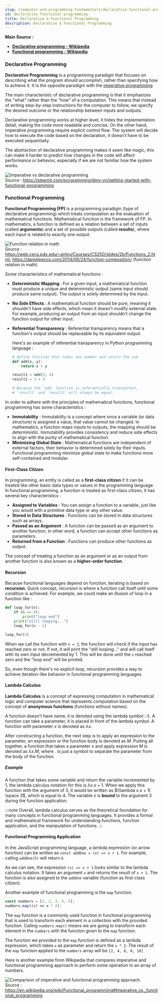 ```yaml
---
slug: /computer-and-programming-fundamentals/declarative-functional-programming
id: declarative-functional-programming
title: Declarative & Functional Programming
description: Declarative & Functional Programming
---
```


**Main Source :**

- **[Declarative programming - Wikipedia](https://en.wikipedia.org/wiki/Declarative_programming)**
- **[Functional programming - Wikipedia](https://en.wikipedia.org/wiki/Functional_programming)**

### Declarative Programming

**Declarative Programming** is a programming paradigm that focuses on describing what the program should accomplish, rather than specifying how to achieve it. It is the opposite paradigm with the [imperative programming](/computer-and-programming-fundamentals/imperative-procedural-programming#imperative-programming).

The main characteristic of declarative programming is that it emphasizes the "what" rather than the "how" of a computation. This means that instead of writing step-by-step instructions for the computer to follow, we specify the desired outcome or the relationship between inputs and outputs.

Declarative programming works at higher level, it hides the implementation detail, making the code more readable and concise. On the other hand, imperative programming require explicit control flow. The system will decide how to execute the code based on the declaration, it doesn't have to be executed sequentially.

The abstraction of declarative programming makes it seem like magic, this can make it harder to predict how changes in the code will affect performance or behavior, especially if we are not familiar how the system works.

![Imperative vs declarative programming](./imperative-vs-declarative.png)  
Source : https://steemit.com/programming/@nv-vn/getting-started-with-functional-programming

### Functional Programming

**Functional Programming (FP)** is a programming paradigm (type of declarative programming) which treats computation as the evaluation of mathematical functions. Mathematical function is the framework of FP. In mathematics, a function is defined as a relation between a set of inputs (called **arguments**) and a set of possible outputs (called **results**), where each input is related to exactly one output.

![Function relation in math](./function-relation.png)  
Source : https://web.cecs.pdx.edu/~antoy/Courses/CS250/slides/2b/Functions_2.html, https://danielpecos.com/2014/06/24/function-composition/ (function relation in math)

Some characteristics of mathematical functions :

- **Deterministic Mapping** : For a given input, a mathematical function must produce a unique and deterministic output (same input should produce same output). The output is solely determined by the input.
- **No Side Effects** : A mathematical function should be pure, meaning it shouldn't have side effects, which mean it doesn't modify external state. For example, producing an output from an input shouldn't change the function output for other input.
- **Referential Transparency** : Referential transparency means that a function's output should be replaceable by its equivalent output.

  Here's an example of referential transparency in Python programming language :

  ```python
  # define function that takes two number and return the sum
  def add(x, y):
      return x + y

  result1 = add(3, 4)
  result2 = 3 + 4

  # Because the 'add' function is referentially transparent,
  # 'result1' and 'result2' will always be equal.
  ```

In order to adhere with the principles of mathematical functions, functional programming has some characteristics :

- **Immutability** : Immutability is a concept where once a variable (or data structure) is assigned a value, that value cannot be changed. In mathematics, a function maps inputs to outputs, the mapping should be deterministic. Immutability provides consistency and reduce side effects to align with the purity of mathematical function.
- **Minimizing Global State** : Mathematical functions are independent of external factors, their behavior is determined solely by their inputs. Functional programming minimize global state to make functions more self-contained and modular.

#### First-Class Citizen

In programming, an entity is called as a **first-class citizen** if it can be treated like other basic data types or values in the programming language. In functional programming, a function is treated as first-class citizen, it has several key characteristics :

- **Assigned to Variables** : You can assign a function to a variable, just like you would with a primitive data type or any other value.
- **Stored in Data Structures** : Functions can be stored in data structures such as arrays.
- **Passed as an Argument** : A function can be passed as an argument to another function, in other word, a function can accept other functions as parameters.
- **Returned from a Function** : Functions can produce other functions as output.

The concept of treating a function as an argument or as an output from another function is also known as a **higher-order function**.

#### Recursion

Because functional languages depend on function, iterating is based on **recursion**. Quick concept, recursion is where a function call itself until some condition is achieved. For example, we could make an illusion of loop in a function like :

```python
def loop_for(n):
    if (n == 0):
        print("loop end")
    print("still looping...")
    loop_for(n - 1)

loop_for(3)
```

When we call the function with `n = 3`, the function will check if the input has reached zero or not. If not, it will print the "still looping..." and will call itself with its own input decremented by 1. This will be done until the `n` reached zero and the "loop end" will be printed.

So, even though there's no explicit loop, recursion provides a way to achieve iteration-like behavior in functional programming languages.

#### Lambda Calculus

**Lambda Calculus** is a concept of expressing computation in mathematical logic and computer science that represents computation based on the concept of **anonymous functions** (functions without names).

A function doesn't have name, it is denoted using the lambda symbol : $\lambda$. A function can take a parameter, it is placed in front of the lambda symbol. A function with parameter $x$ is denoted as $\lambda x$.

After constructing a function, the next step is to apply an expression to the parameter, an expression or the function body is denoted as $M$. Putting all together, a function that takes a parameter $x$ and apply expression $M$ is denoted as $\lambda x.M$, where $.$ is just a symbol to separate the parameter from the body of the function.

##### Example

A function that takes some variable and return the variable incremented by 1, the lambda calculus notation for this is $\lambda x.x + 1$. When we apply this function with the argument of $3$, it would be written as $(\lambda x.x + 1) \space 3$, which is equal to $4$. The variable $x$ is **bound** to the argument $3$ during the function application.

:::note
Overall, lambda calculus serves as the theoretical foundation for many concepts in functional programming languages. It provides a formal and mathematical framework for understanding functions, function application, and the manipulation of functions.
:::

#### Functional Programming Application

In the JavaScript programming language, a lambda expression (or arrow function) can be written as `const addOne = (x) => x + 1`. For example, calling `addOne(5)` will return `6`.

As we can see, the expression `(x) => x + 1` looks similar to the lambda calculus notation. It takes an argument `x` and returns the result of `x + 1`. The function is also assigned to the `addOne` variable (function as first-class citizen).

Another example of functional programming is the `map` function.

```javascript
const numbers = [1, 2, 3, 4, 5];
numbers.map((x) => x * 2);
```

The `map` function is a commonly used function in functional programming that is used to transform each element in a collection with the provided function. Calling `numbers.map()` means we are going to transform each element in the `numbers` with the function given to the `map` function.

The function we provided to the `map` function is defined as a lambda expression, which takes `x` as parameter and return the `x * 2`. The result of the `map` function applied to the `numbers` array will be `[2, 4, 6, 8, 10]`

Here is another example from Wikipedia that compares imperative and functional programming approach to perform some operation to an array of numbers.

![Comparison of imperative and functional programming approach](./imperative-vs-functional.png)  
Source : https://en.wikipedia.org/wiki/Functional_programming#Imperative_vs._functional_programming
